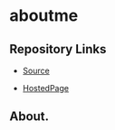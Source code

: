 # aboutme

## Repository Links

- [Source](https://github.com/SaiNikhilPippara/aboutme)

- [HostedPage]( https://sainikhilpippara.github.io/aboutme/)

## About.
